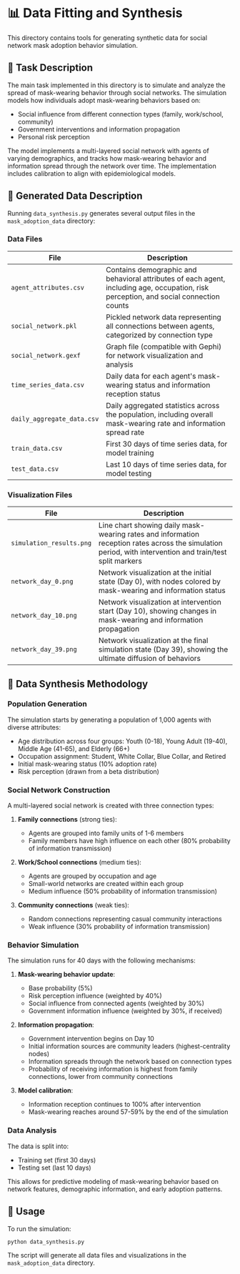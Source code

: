 # 📊 Data Fitting and Synthesis

This directory contains tools for generating synthetic data for social network mask adoption behavior simulation.

## 🎯 Task Description

The main task implemented in this directory is to simulate and analyze the spread of mask-wearing behavior through social networks. The simulation models how individuals adopt mask-wearing behaviors based on:

- Social influence from different connection types (family, work/school, community)
- Government interventions and information propagation
- Personal risk perception

The model implements a multi-layered social network with agents of varying demographics, and tracks how mask-wearing behavior and information spread through the network over time. The implementation includes calibration to align with epidemiological models.

## 📁 Generated Data Description

Running `data_synthesis.py` generates several output files in the `mask_adoption_data` directory:

### Data Files

| File | Description |
|------|-------------|
| `agent_attributes.csv` | Contains demographic and behavioral attributes of each agent, including age, occupation, risk perception, and social connection counts |
| `social_network.pkl` | Pickled network data representing all connections between agents, categorized by connection type |
| `social_network.gexf` | Graph file (compatible with Gephi) for network visualization and analysis |
| `time_series_data.csv` | Daily data for each agent's mask-wearing status and information reception status |
| `daily_aggregate_data.csv` | Daily aggregated statistics across the population, including overall mask-wearing rate and information spread rate |
| `train_data.csv` | First 30 days of time series data, for model training |
| `test_data.csv` | Last 10 days of time series data, for model testing |

### Visualization Files

| File | Description |
|------|-------------|
| `simulation_results.png` | Line chart showing daily mask-wearing rates and information reception rates across the simulation period, with intervention and train/test split markers |
| `network_day_0.png` | Network visualization at the initial state (Day 0), with nodes colored by mask-wearing and information status |
| `network_day_10.png` | Network visualization at intervention start (Day 10), showing changes in mask-wearing and information propagation |
| `network_day_39.png` | Network visualization at the final simulation state (Day 39), showing the ultimate diffusion of behaviors |

## 🔬 Data Synthesis Methodology

### Population Generation

The simulation starts by generating a population of 1,000 agents with diverse attributes:

- Age distribution across four groups: Youth (0-18), Young Adult (19-40), Middle Age (41-65), and Elderly (66+)
- Occupation assignment: Student, White Collar, Blue Collar, and Retired
- Initial mask-wearing status (10% adoption rate)
- Risk perception (drawn from a beta distribution)

### Social Network Construction

A multi-layered social network is created with three connection types:

1. **Family connections** (strong ties):
   - Agents are grouped into family units of 1-6 members
   - Family members have high influence on each other (80% probability of information transmission)

2. **Work/School connections** (medium ties):
   - Agents are grouped by occupation and age
   - Small-world networks are created within each group
   - Medium influence (50% probability of information transmission)

3. **Community connections** (weak ties):
   - Random connections representing casual community interactions
   - Weak influence (30% probability of information transmission)

### Behavior Simulation

The simulation runs for 40 days with the following mechanisms:

1. **Mask-wearing behavior update**:
   - Base probability (5%)
   - Risk perception influence (weighted by 40%)
   - Social influence from connected agents (weighted by 30%)
   - Government information influence (weighted by 30%, if received)

2. **Information propagation**:
   - Government intervention begins on Day 10
   - Initial information sources are community leaders (highest-centrality nodes)
   - Information spreads through the network based on connection types
   - Probability of receiving information is highest from family connections, lower from community connections

3. **Model calibration**:
   - Information reception continues to 100% after intervention
   - Mask-wearing reaches around 57-59% by the end of the simulation

### Data Analysis

The data is split into:
- Training set (first 30 days)
- Testing set (last 10 days)

This allows for predictive modeling of mask-wearing behavior based on network features, demographic information, and early adoption patterns.

## 🚀 Usage

To run the simulation:

```bash
python data_synthesis.py
```

The script will generate all data files and visualizations in the `mask_adoption_data` directory. 